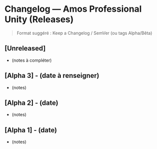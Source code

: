 # Changelog — Amos Professional Unity (Releases)

> Format suggéré : Keep a Changelog / SemVer (ou tags Alpha/Bêta)

## [Unreleased]
- (notes à compléter)

## [Alpha 3] - (date à renseigner)
- (notes)

## [Alpha 2] - (date)
- (notes)

## [Alpha 1] - (date)
- (notes)
